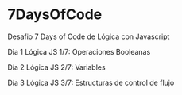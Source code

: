 # 7DaysOfCode
Desafio 7 Days of Code de Lógica con Javascript

Dia 1 Lógica JS 1/7: Operaciones Booleanas

Día 2 Lógica JS 2/7: Variables

Día 3 Lógica JS 3/7: Estructuras de control de flujo

